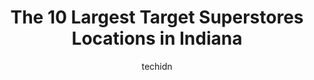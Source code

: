 ---
layout: ampstory
image: https://i0.wp.com/paketmu.com/wp-content/uploads/2023/06/target-0-in-indiana-1686367309.jpeg?resize=640,853
author: techidn
featured: false
description: Explore the diverse Target Superstore scene in Indiana, home to an incredible selection of 10 establishments catering to every taste. Whether youre in search of iconic favorites or undiscov
title: The 10 Largest Target Superstores Locations in Indiana
cover:
   title: The 10 Largest Target Superstores Locations in Indiana
   subtitle: RICKPATE
   background: https://paketmu.com/wp-content/uploads/2023/06/target-0-in-indiana-1686367309.jpeg

pages: 
 - layout: thirds
   top: <h1>#1 Target</h1>
   bottom: "<p>The lay out of this store is much different than any other Target that I have visited. The store was a bit messy but the selection was the same as normal. There is not a </p>"
   background: https://paketmu.com/wp-content/uploads/2023/06/target-1-in-indiana-1686367310.jpeg
   backgroundblur: true
 - layout: thirds
   top: <h1>#2 Target</h1>
   bottom: "<p>This is a very nice location. The store is clean, organized and the staff is nice. They have a great snack grab and go section in the front of the store. The lay out of t</p>"
   background: https://paketmu.com/wp-content/uploads/2023/06/target-2-in-indiana-1686367311.jpeg
   cta:
      link: https://paketmu.com/the-10-largest-target-superstores-locations-in-indiana/
      text: The 10 Largest Target Superstores Locations in Indiana
 - layout: thirds
   top: <h1>#3 Target</h1>
   bottom: "<p>Target is one of my favorite stores. This isnt my favorite location, but I still like it. Their inventory is pretty good. Customer service is okay. Their parking lot is </p>"
   background: https://paketmu.com/wp-content/uploads/2023/06/target-3-in-indiana-1686367312.jpeg
   cta:
      link: https://paketmu.com/the-10-largest-target-superstores-locations-in-indiana/
      text: The 10 Largest Target Superstores Locations in Indiana
 - layout: thirds
   top: <h1>#4 Target</h1>
   bottom: "<p>3630 South St, Lafayette, IN 47905, United States</p>"
   background: https://images.unsplash.com/photo-1527066579998-dbbae57f45ce?ixlib=rb-4.0.3&ixid=MnwxMjA3fDB8MHxwaG90by1wYWdlfHx8fGVufDB8fHx8&auto=format&fit=crop&w=640&h=853&q=80
   cta:
      link: https://paketmu.com/the-10-largest-target-superstores-locations-in-indiana/
      text: The 10 Largest Target Superstores Locations in Indiana
 - layout: thirds
   top: <h1>#5 Target</h1>
   bottom: "<p>10209 E US Hwy 36, Avon, IN 46123, United States</p>"
   background: https://images.unsplash.com/photo-1515405295579-ba7b45403062?ixlib=rb-4.0.3&ixid=MnwxMjA3fDB8MHxwaG90by1wYWdlfHx8fGVufDB8fHx8&auto=format&fit=crop&w=640&h=853&q=80
   cta:
      link: https://paketmu.com/the-10-largest-target-superstores-locations-in-indiana/
      text: The 10 Largest Target Superstores Locations in Indiana
 - layout: thirds
   top: <h1>#6 Target</h1>
   bottom: "<p>2661 E U.S. Hwy 30, Merrillville, IN 46410, United States</p>"
   background: https://images.unsplash.com/photo-1462556791646-c201b8241a94?ixlib=rb-4.0.3&ixid=MnwxMjA3fDB8MHxwaG90by1wYWdlfHx8fGVufDB8fHx8&auto=format&fit=crop&w=640&h=853&q=80
   cta:
      link: https://paketmu.com/the-10-largest-target-superstores-locations-in-indiana/
      text: The 10 Largest Target Superstores Locations in Indiana
 - layout: thirds
   top: <h1>#7 Target</h1>
   bottom: "<p>6925 W 38th St, Indianapolis, IN 46254, United States</p>"
   background: https://images.unsplash.com/photo-1567095761054-7a02e69e5c43?ixlib=rb-4.0.3&ixid=MnwxMjA3fDB8MHxwaG90by1wYWdlfHx8fGVufDB8fHx8&auto=format&fit=crop&w=640&h=853&q=80
   cta:
      link: https://paketmu.com/the-10-largest-target-superstores-locations-in-indiana/
      text: The 10 Largest Target Superstores Locations in Indiana
 - layout: thirds
   middle: Continue reading...
   background: https://images.unsplash.com/photo-1524169358666-79f22534bc6e?ixlib=rb-4.0.3&ixid=MnwxMjA3fDB8MHxwaG90by1wYWdlfHx8fGVufDB8fHx8&auto=format&fit=crop&w=640&h=853&q=80
   cta:
      link: https://paketmu.com/the-10-largest-target-superstores-locations-in-indiana/
      text: The 10 Largest Target Superstores Locations in Indiana
      
---